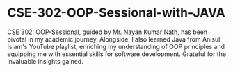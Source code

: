 # CSE-302-OOP-Sessional-with-JAVA
CSE 302: OOP-Sessional, guided by Mr. Nayan Kumar Nath, has been pivotal in my academic journey. Alongside, I also learned Java from Anisul Islam's YouTube playlist, enriching my understanding of OOP principles and equipping me with essential skills for software development. Grateful for the invaluable insights gained.
